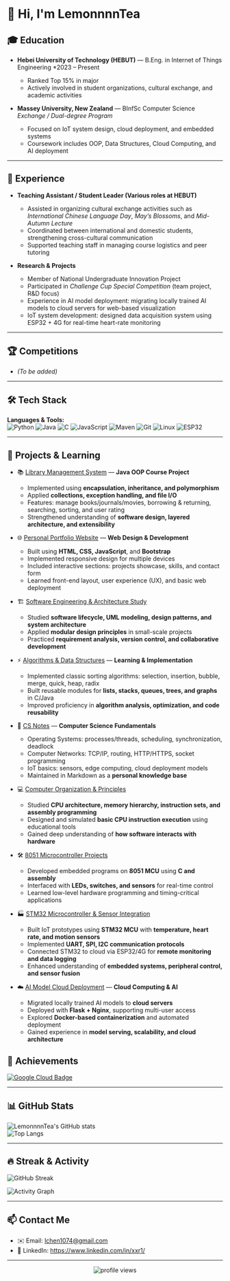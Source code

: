# 👋 Hi, I'm LemonnnnTea

## 🎓 Education
- **Hebei University of Technology (HEBUT)** — B.Eng. in Internet of Things Engineering 
  *2023 – Present  
  - Ranked Top 15% in major   
  - Actively involved in student organizations, cultural exchange, and academic activities  

- **Massey University, New Zealand** — BInfSc Computer Science
  *Exchange / Dual-degree Program*  
  - Focused on IoT system design, cloud deployment, and embedded systems  
  - Coursework includes OOP, Data Structures, Cloud Computing, and AI deployment  

---

## 💼 Experience
- **Teaching Assistant / Student Leader (Various roles at HEBUT)**  
  - Assisted in organizing cultural exchange activities such as *International Chinese Language Day*, *May’s Blossoms*, and *Mid-Autumn Lecture*  
  - Coordinated between international and domestic students, strengthening cross-cultural communication  
  - Supported teaching staff in managing course logistics and peer tutoring  

- **Research & Projects**  
  - Member of National Undergraduate Innovation Project  
  - Participated in *Challenge Cup Special Competition* (team project, R&D focus)  
  - Experience in AI model deployment: migrating locally trained AI models to cloud servers for web-based visualization  
  - IoT system development: designed data acquisition system using ESP32 + 4G for real-time heart-rate monitoring  

---

## 🏆 Competitions
- *(To be added)*  


---

## 🛠️ Tech Stack

**Languages & Tools:**  
![Python](https://img.shields.io/badge/Python-3776AB?style=flat&logo=python&logoColor=white)
![Java](https://img.shields.io/badge/Java-007396?style=flat&logo=java&logoColor=white)
![C](https://img.shields.io/badge/C-00599C?style=flat&logo=c&logoColor=white)
![JavaScript](https://img.shields.io/badge/JavaScript-F7DF1E?style=flat&logo=javascript&logoColor=black)
![Maven](https://img.shields.io/badge/Maven-C71A36?style=flat&logo=apachemaven&logoColor=white)
![Git](https://img.shields.io/badge/Git-F05032?style=flat&logo=git&logoColor=white)
![Linux](https://img.shields.io/badge/Linux-FCC624?style=flat&logo=linux&logoColor=black)
![ESP32](https://img.shields.io/badge/ESP32-000000?style=flat&logo=espressif&logoColor=white)

---

## 🚀 Projects & Learning

- 📚 [Library Management System](#) — **Java OOP Course Project**  
  - Implemented using **encapsulation, inheritance, and polymorphism**  
  - Applied **collections, exception handling, and file I/O**  
  - Features: manage books/journals/movies, borrowing & returning, searching, sorting, and user rating  
  - Strengthened understanding of **software design, layered architecture, and extensibility**  

- 🌐 [Personal Portfolio Website](#) — **Web Design & Development**  
  - Built using **HTML, CSS, JavaScript**, and **Bootstrap**  
  - Implemented responsive design for multiple devices  
  - Included interactive sections: projects showcase, skills, and contact form  
  - Learned front-end layout, user experience (UX), and basic web deployment  

- 🏗️ [Software Engineering & Architecture Study](#)  
  - Studied **software lifecycle, UML modeling, design patterns, and system architecture**  
  - Applied **modular design principles** in small-scale projects  
  - Practiced **requirement analysis, version control, and collaborative development**  

- ⚡ [Algorithms & Data Structures](#) — **Learning & Implementation**  
  - Implemented classic sorting algorithms: selection, insertion, bubble, merge, quick, heap, radix  
  - Built reusable modules for **lists, stacks, queues, trees, and graphs** in C/Java  
  - Improved proficiency in **algorithm analysis, optimization, and code reusability**  

- 📝 [CS Notes](#) — **Computer Science Fundamentals**  
  - Operating Systems: processes/threads, scheduling, synchronization, deadlock  
  - Computer Networks: TCP/IP, routing, HTTP/HTTPS, socket programming  
  - IoT basics: sensors, edge computing, cloud deployment models  
  - Maintained in Markdown as a **personal knowledge base**  

- 💻 [Computer Organization & Principles](#)  
  - Studied **CPU architecture, memory hierarchy, instruction sets, and assembly programming**  
  - Designed and simulated **basic CPU instruction execution** using educational tools  
  - Gained deep understanding of **how software interacts with hardware**  

- 🛠️ [8051 Microcontroller Projects](#)  
  - Developed embedded programs on **8051 MCU** using **C and assembly**  
  - Interfaced with **LEDs, switches, and sensors** for real-time control  
  - Learned low-level hardware programming and timing-critical applications  

- 🏭 [STM32 Microcontroller & Sensor Integration](#)  
  - Built IoT prototypes using **STM32 MCU** with **temperature, heart rate, and motion sensors**  
  - Implemented **UART, SPI, I2C communication protocols**  
  - Connected STM32 to cloud via ESP32/4G for **remote monitoring and data logging**  
  - Enhanced understanding of **embedded systems, peripheral control, and sensor fusion**  

- ☁️ [AI Model Cloud Deployment](#) — **Cloud Computing & AI**  
  - Migrated locally trained AI models to **cloud servers**  
  - Deployed with **Flask + Nginx**, supporting multi-user access  
  - Explored **Docker-based containerization** and automated deployment  
  - Gained experience in **model serving, scalability, and cloud architecture**  

## 🏅 Achievements

[![Google Cloud Badge](https://cdn.qwiklabs.com/LUdf1B7Q7mmtu9XGl9qvDg2hYV6aF4L0knKqkAtn9sQ%3D)](https://www.cloudskillsboost.google/public_profiles/f44c84e1-4dab-4b7f-be95-e0242294e681/badges/17033516)

---

## 📊 GitHub Stats

![LemonnnnTea's GitHub stats](https://github-readme-stats.vercel.app/api?username=LemonnnnTea&show_icons=true&theme=tokyonight)  
![Top Langs](https://github-readme-stats.vercel.app/api/top-langs/?username=LemonnnnTea&layout=compact&theme=tokyonight)  

---

## 🔥 Streak & Activity

![GitHub Streak](https://streak-stats.demolab.com?user=LemonnnnTea&theme=tokyonight&hide_border=true)  

![Activity Graph](https://github-readme-activity-graph.vercel.app/graph?username=LemonnnnTea&theme=tokyo-night)  

---

## 📫 Contact Me

- ✉️ Email: lchen1074@gmail.com
- 💼 LinkedIn: https://www.linkedin.com/in/xxr1/

---

<p align="center">
  <img src="https://komarev.com/ghpvc/?username=LemonnnnTea&label=Profile%20Views&color=0e75b6&style=flat" alt="profile views" />
</p>
